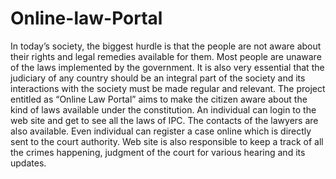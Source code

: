 # Online-law-Portal
In today’s society, the biggest hurdle is that the people are not aware about their rights and legal remedies available for them. Most people are unaware of the laws implemented by the government. It is also very essential that the judiciary of any country should be an integral part of the society and its interactions with the society must be made regular and relevant. The project entitled as “Online Law Portal” aims to make the citizen aware about the kind of laws available under the constitution. An individual can login to the web site and get to see all the laws of IPC. The contacts of the lawyers are also available. Even individual can register a case online which is directly sent to the court authority. Web site is also responsible to keep a track of all the crimes happening, judgment of the court for various hearing and its updates.
